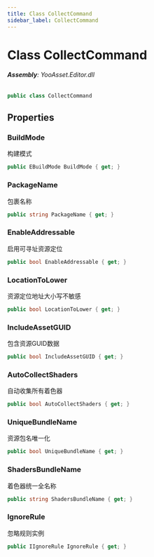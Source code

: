 ```yaml
---
title: Class CollectCommand
sidebar_label: CollectCommand
---
```

# Class CollectCommand


###### **Assembly**: YooAsset.Editor.dll

```csharp title="Declaration"
public class CollectCommand
```
## Properties
### BuildMode
构建模式

```csharp title="Declaration"
public EBuildMode BuildMode { get; }
```
### PackageName
包裹名称

```csharp title="Declaration"
public string PackageName { get; }
```
### EnableAddressable
启用可寻址资源定位

```csharp title="Declaration"
public bool EnableAddressable { get; }
```
### LocationToLower
资源定位地址大小写不敏感

```csharp title="Declaration"
public bool LocationToLower { get; }
```
### IncludeAssetGUID
包含资源GUID数据

```csharp title="Declaration"
public bool IncludeAssetGUID { get; }
```
### AutoCollectShaders
自动收集所有着色器

```csharp title="Declaration"
public bool AutoCollectShaders { get; }
```
### UniqueBundleName
资源包名唯一化

```csharp title="Declaration"
public bool UniqueBundleName { get; }
```
### ShadersBundleName
着色器统一全名称

```csharp title="Declaration"
public string ShadersBundleName { get; }
```
### IgnoreRule
忽略规则实例

```csharp title="Declaration"
public IIgnoreRule IgnoreRule { get; }
```
